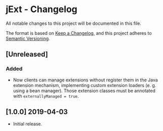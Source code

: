 # jExt - Changelog
All notable changes to this project will be documented in this file.

The format is based on [Keep a Changelog](https://keepachangelog.com/en/1.0.0/),
and this project adheres to [Semantic Versioning](https://semver.org/spec/v2.0.0.html).

## [Unreleased]

### Added
- Now clients can manage extensions without register them in the Java extension mechanism, implementing custom extension 
loaders (e. g. using a bean manager). Those extension classes must be annotated with ```externallyManaged = true```.  

  
## [1.0.0] 2019-04-03

- Initial release.  

